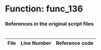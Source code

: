 # Function: func_136 
### References in the original script files

#

| File | Line Number | Reference code |
| --- | --- | --- |

